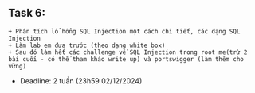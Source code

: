 ## Task 6:
    + Phân tích lổ hổng SQL Injection một cách chi tiết, các dạng SQL Injection
    + Làm lab em đưa trước (theo dạng white box)
    + Sau đó làm hết các challenge về SQL Injection trong root me(trừ 2 bài cuối - có thể tham khảo write up) và portswigger (làm thêm cho vững) 

- Deadline: 2 tuần (23h59 02/12/2024)